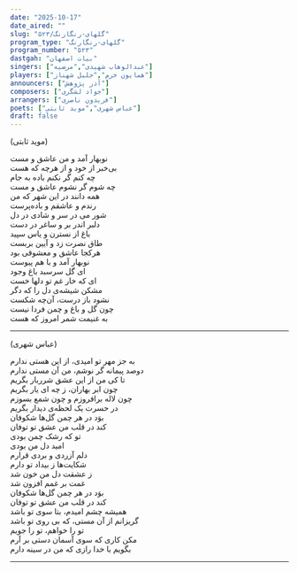 ```yaml
---
date: "2025-10-17"
date_aired: ""
slug: "گلهای-رنگارنگ/۵۲۳"
program_type: "گلهای-رنگارنگ"
program_number: "۵۲۳"
dastgah: "بیات اصفهان"
singers: ["عبدالوهاب شهیدی","مرضیه"]
players: ["همایون خرم","جلیل شهناز"]
announcers: ["آذر پژوهش"]
composers: ["جواد لشگری"]
arrangers: ["فریدون ناصری"]
poets: ["عباس شهری","موید ثابتی"] 
draft: false
---
```


(موید ثابتی)

نوبهار آمد و من عاشق و مست  
بی‌خبر از خود و از هرچه که هست  
چه کنم گر نکنم باده به جام  
چه شوم گر نشوم عاشق و مست  
همه دانند در این شهر که من  
رندم و عاشقم و باده‌پرست  
شور می در سر و شادی در دل  
دلبر اندر بر و ساغر در دست  
باغ از نسترن و یاس سپید  
طاق نصرت زد و آیین بربست  
هرکجا عاشق و معشوقی بود  
نوبهار آمد و با هم پیوست  
ای گل سرسبد باغ وجود  
ای که خار غم تو دلها خست  
مشکن شیشه‌ی دل را که دگر  
نشود باز درست، آن‌چه شکست  
چون گل و باغ و چمن فردا نیست  
به غنیمت شمر امروز که هست  

---

(عباس شهری)

به جز مهر تو امیدی، از این هستی ندارم  
دوصد پیمانه گر نوشم، من آن مستی ندارم  
تا کی من از این عشق شرربار بگریم  
چون ابر بهاران، ز چه ای یار بگریم  
چون لاله برافروزم و چون شمع بسوزم  
در حسرت یک لحظه‌ی دیدار بگریم  
بوَد در هر چمن گل‌ها شکوفان  
کند در قلب من عشق تو توفان  
تو که رشک چمن بودی  
امید دل من بودی  
دلم آزردی و بردی قرارم  
شکایت‌ها ز بیداد تو دارم  
ز عشقت دل من خون شد  
غمت بر غمم افزون شد  
بوَد در هر چمن گل‌ها شکوفان  
کند در قلب من عشق تو توفان  
همیشه چشم امیدم، بتا سوی تو باشد  
گریزانم از آن مستی، که بی روی تو باشد  
تو را خواهم، تو را جویم  
مکن کاری که سوی آسمان دستی بر آرم  
بگویم با خدا رازی که من در سینه دارم

---
